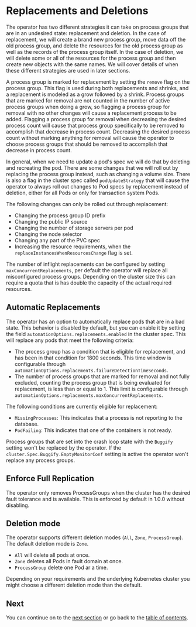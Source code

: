 # Replacements and Deletions

The operator has two different strategies it can take on process groups that are in an undesired state: replacement and deletion.
In the case of replacement, we will create a brand new process group, move data off the old process group, and delete the resources for the old process group as well as the records of the process group itself.
In the case of deletion, we will delete some or all of the resources for the process group and then create new objects with the same names.
We will cover details of when these different strategies are used in later sections.

A process group is marked for replacement by setting the `remove` flag on the process group.
This flag is used during both replacements and shrinks, and a replacement is modeled as a grow followed by a shrink.
Process groups that are marked for removal are not counted in the number of active process groups when doing a grow, so flagging a process group for removal with no other changes will cause a replacement process to be added.
Flagging a process group for removal when decreasing the desired process count will cause that process group specifically to be removed to accomplish that decrease in process count.
Decreasing the desired process count without marking anything for removal will cause the operator to choose process groups that should be removed to accomplish that decrease in process count.

In general, when we need to update a pod's spec we will do that by deleting and recreating the pod.
There are some changes that we will roll out by replacing the process group instead, such as changing a volume size.
There is also a flag in the cluster spec called `podUpdateStrategy` that will cause the operator to always roll out changes to Pod specs by replacement instead of deletion, either for all Pods or only for transaction system Pods.

The following changes can only be rolled out through replacement:

* Changing the process group ID prefix
* Changing the public IP source
* Changing the number of storage servers per pod
* Changing the node selector
* Changing any part of the PVC spec
* Increasing the resource requirements, when the `replaceInstancesWhenResourcesChange` flag is set.

The number of inflight replacements can be configured by setting `maxConcurrentReplacements`, per default the operator will replace all misconfigured process groups.
Depending on the cluster size this can require a quota that is has double the capacity of the actual required resources.

## Automatic Replacements

The operator has an option to automatically replace pods that are in a bad state. This behavior is disabled by default, but you can enable it by setting the field `automationOptions.replacements.enabled` in the cluster spec.
This will replace any pods that meet the following criteria:

* The process group has a condition that is eligible for replacement, and has been in that condition for 1800 seconds. This time window is configurable through `automationOptions.replacements.failureDetectionTimeSeconds`.
* The number of process groups that are marked for removal and not fully excluded, counting the process group that is being evaluated for replacement, is less than or equal to 1. This limit is configurable through `automationOptions.replacements.maxConcurrentReplacements`.

The following conditions are currently eligible for replacement:

* `MissingProcesses`: This indicates that a process is not reporting to the database.
* `PodFailing`: This indicates that one of the containers is not ready.

Process groups that are set into the crash loop state with the `Buggify` setting won't be replaced by the operator.
If the `cluster.Spec.Buggify.EmptyMonitorConf` setting is active the operator won't replace any process groups.

## Enforce Full Replication

The operator only removes ProcessGroups when the cluster has the desired fault tolerance and is available. This is enforced by default in 1.0.0 without disabling.

## Deletion mode

The operator supports different deletion modes (`All`, `Zone`, `ProcessGroup`).
The default deletion mode is `Zone`.

* `All` will delete all pods at once.
* `Zone` deletes all Pods in fault domain at once.
* `ProcessGroup` delete one Pod ar a time.

Depending on your requirements and the underlying Kubernetes cluster you might choose a different deletion mode than the default.

## Next

You can continue on to the [next section](fault_domains.md) or go back to the [table of contents](index.md).
